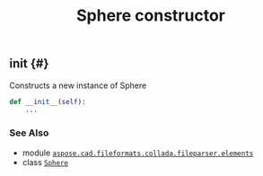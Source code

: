 ﻿---
title: Sphere constructor
second_title: Aspose.CAD for Python via .NET API References
description: 
type: docs
weight: 10
url: /python-net/aspose.cad.fileformats.collada.fileparser.elements/sphere/__init__/
is_root: false
---

## __init__ {#}

Constructs a new instance of Sphere



```python
def __init__(self):
    ...
```





### See Also
* module [`aspose.cad.fileformats.collada.fileparser.elements`](../../)
* class [`Sphere`](/cad/python-net/aspose.cad.fileformats.collada.fileparser.elements/sphere)
